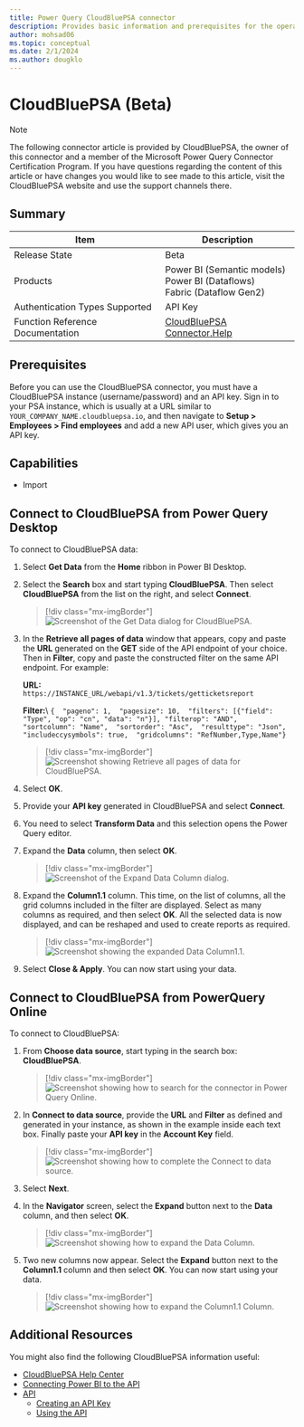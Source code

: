 ```yaml
---
title: Power Query CloudBluePSA connector
description: Provides basic information and prerequisites for the operation of the CloudBluePSA connector in conjunction with the API.
author: mohsad06
ms.topic: conceptual
ms.date: 2/1/2024
ms.author: dougklo
---
```


# CloudBluePSA (Beta)

> [!NOTE]
> The following connector article is provided by CloudBluePSA, the owner of this connector and a member of the Microsoft Power Query Connector Certification Program. If you have questions regarding the content of this article or have changes you would like to see made to this article, visit the CloudBluePSA website and use the support channels there.

## Summary

| Item | Description |
| ---- | ----------- |
| Release State | Beta |
| Products | Power BI (Semantic models)<br/>Power BI (Dataflows)<br/>Fabric (Dataflow Gen2) |
| Authentication Types Supported | API Key |
| Function Reference Documentation | [CloudBluePSA Connector.Help](https://help.harmonypsa.com/articles/#!cloudblue-psa-4-28-publication/using-the-power-bi-connector) |

## Prerequisites

Before you can use the CloudBluePSA connector, you must have a CloudBluePSA instance (username/password) and an API key. Sign in to your PSA instance, which is usually at a URL similar to `YOUR_COMPANY_NAME.cloudbluepsa.io`, and then navigate to **Setup > Employees > Find employees** and add a new API user, which gives you an API key.

## Capabilities

* Import

## Connect to CloudBluePSA from Power Query Desktop

To connect to CloudBluePSA data:

1. Select **Get Data** from the **Home** ribbon in Power BI Desktop.

1. Select the **Search** box and start typing **CloudBluePSA**. Then select **CloudBluePSA** from the list on the right, and select **Connect**.

   > [!div class="mx-imgBorder"]
   > ![Screenshot of the Get Data dialog for CloudBluePSA.](./media/cloudbluepsa/get-data.png)

1. In the **Retrieve all pages of data** window that appears, copy and paste the **URL** generated on the **GET** side of the API endpoint of your choice. Then in **Filter**, copy and paste the constructed filter on the same API endpoint. For example:

   **URL:**\
   `https://INSTANCE_URL/webapi/v1.3/tickets/getticketsreport`

   **Filter:**\ 
   `{  "pageno": 1,  "pagesize": 10,  "filters": [{"field": "Type", "op": "cn", "data": "n"}], "filterop": "AND",  "sortcolumn": "Name",  "sortorder": "Asc",  "resulttype": "Json",  "includeccysymbols": true,  "gridcolumns": "RefNumber,Type,Name"}`

   > [!div class="mx-imgBorder"]
   > ![Screenshot showing Retrieve all pages of data for CloudBluePSA.](./media/cloudbluepsa/retrieve-all-pages-of-data.png)

1. Select **OK**.

1. Provide your **API key** generated in CloudBluePSA and select **Connect**.

1. You need to select **Transform Data** and this selection opens the Power Query editor.  

1. Expand the **Data** column, then select **OK**.

   > [!div class="mx-imgBorder"]
   > ![Screenshot of the Expand Data Column dialog.](./media/cloudbluepsa/expand-1.png)

1. Expand the **Column1.1** column. This time, on the list of columns, all the grid columns included in the filter are displayed. Select as many columns as required, and then select **OK**. 
All the selected data is now displayed, and can be reshaped and used to create reports as required.

   > [!div class="mx-imgBorder"]
   > ![Screenshot showing the expanded Data Column1.1.](./media/cloudbluepsa/expand-1-1.png)

1. Select **Close & Apply**. You can now start using your data.

## Connect to CloudBluePSA from PowerQuery Online

To connect to CloudBluePSA:

1. From **Choose data source**, start typing in the search box: **CloudBluePSA**.

   > [!div class="mx-imgBorder"]
   > ![Screenshot showing how to search for the connector in Power Query Online.](./media/cloudbluepsa/power-query-search-box.png)

1. In **Connect to data source**, provide the **URL** and **Filter** as defined and generated in your instance, as shown in the example inside each text box. Finally paste your **API key** in the **Account Key** field.

   > [!div class="mx-imgBorder"]
   > ![Screenshot showing how to complete the Connect to data source.](./media/cloudbluepsa/power-query-connect-to-data-source.png)

1. Select **Next**.

1. In the **Navigator** screen, select the **Expand** button next to the **Data** column, and then select **OK**.

   > [!div class="mx-imgBorder"]
   > ![Screenshot showing how to expand the Data Column.](./media/cloudbluepsa/power-query-expand-1.png)

1. Two new columns now appear. Select the **Expand** button next to the **Column1.1** column and then select **OK**. You can now start using your data.

   > [!div class="mx-imgBorder"]
   > ![Screenshot showing how to expand the Column1.1 Column.](./media/cloudbluepsa/power-query-expand-1-1.png)

## Additional Resources

You might also find the following CloudBluePSA information useful:

* [CloudBluePSA Help Center](https://help.harmonypsa.com/home/)
* [Connecting Power BI to the API](https://help.harmonypsa.com/articles/#!cloudblue-psa-4-28-publication/connecting-powerbi-to-the-api)
* [API](https://help.harmonypsa.com/articles/#!cloudblue-psa-4-28-publication/api)
  * [Creating an API Key](https://help.harmonypsa.com/articles/#!cloudblue-psa-4-28-publication/creating-an-api-key)
  * [Using the API](https://help.harmonypsa.com/articles/#!cloudblue-psa-4-28-publication/using-the-api)
